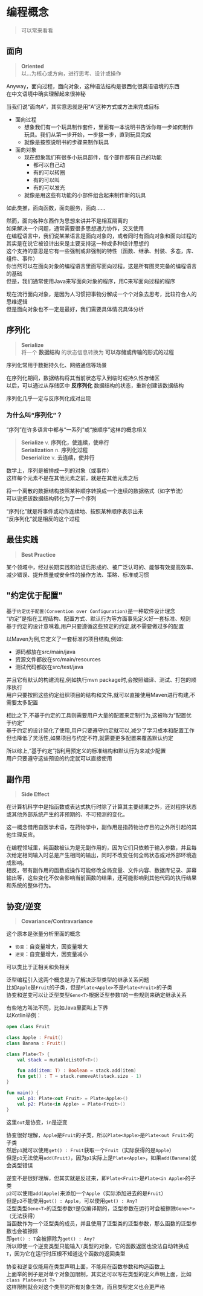 ---
---

# 编程概念

>可以常来看看

## 面向

>**Oriented**  
>以...为核心或方向，进行思考、设计或操作

Anyway，面向过程，面向对象，这种语法结构是很西化很英语语境的东西  
在中文语境中确实理解起来很神秘  

当我们说“面向A”，其实意思就是用“A”这种方式或方法来完成目标

+ 面向过程
  + 想象我们有一个玩具制作套件，里面有一本说明书告诉你每一步如何制作玩具。我们从第一步开始，一步接一步，直到玩具完成
  + 就像是按照说明书的步骤来制作玩具
+ 面向对象
  + 现在想象我们有很多小玩具部件，每个部件都有自己的功能
    + 都可以自己动
    + 有的可以转圈
    + 有的可以叫
    + 有的可以发光
  + 就像是用这些有功能的小部件组合起来制作新的玩具

如此类推，面向函数，面向服务，面向……

然而，面向各种东西作为思想来讲并不是相互隔离的  
如果解决一个问题，通常需要很多思想通力协作，交叉使用  
在编程语言中，我们说某某语言是面向对象的，或者同时有面向对象和面向过程的  
其实是在说它被设计出来是主要支持这一种或多种设计思想的  
这个支持的意思是它有一些强制或非强制的特性（函数、继承、封装、多态，库、组件、事件）  
你当然可以在面向对象的编程语言里面写面向过程，这是所有图灵完备的编程语言的基础  
但是，我们通常使用Java来写面向对象的程序，用C来写面向过程的程序  

现在流行面向对象，是因为人习惯把事物分解成一个个对象去思考，比较符合人的思维逻辑  
但是面向对象也不一定是最好，我们需要具体情况具体分析

## 序列化

>**Serialize**  
>将一个 **数据结构** 的状态信息转换为 **可以存储或传输的形式的过程**

序列化常用于数据持久化、网络通信等场景

在序列化期间，数据结构将其当前状态写入到临时或持久性存储区  
以后，可以通过从存储区中 **反序列化** 数据结构的状态，重新创建该数据结构

序列化几乎一定与反序列化成对出现

### 为什么叫“序列化”？

“序列”在许多语言中都与“一系列”或“按顺序”这样的概念相关  

>**Serialize** v.  **序列化，使连续，使串行**  
>**Serialization** n.  **序列化过程**  
>**Deserialize** v.  **去连续，使并行**  

数学上，序列是被排成一列的对象（或事件）  
这样每个元素不是在其他元素之前，就是在其他元素之后

将一个离散的数据结构按照某种顺序转换成一个连续的数据格式（如字节流）  
可以说把该数据结构转化为了一个序列  

“序列化”就是将事件或动作连续地、按照某种顺序表示出来  
“反序列化”就是相反的这个过程

## 最佳实践

>**Best Practice**

某个领域中，经过长期实践和验证后形成的、被广泛认可的、能够有效提高效率、减少错误、提升质量或安全性的操作方法、策略、标准或习惯

## "约定优于配置"

基于`约定优于配置(Convention over Configuration)`是一种软件设计理念  
“约定”是指在工程结构、配置方式、默认行为等方面事先定义好一套标准、规则  
基于约定的设计意味着,用户只要遵循这些预定的约定,就不需要做过多的配置

以Maven为例,它定义了一套标准的项目结构,例如:

+ 源码都放在src/main/java
+ 资源文件都放在src/main/resources
+ 测试代码都放在src/test/java

并且它有默认的构建流程,例如执行mvn package时,会按照编译、测试、打包的顺序执行  
用户只要按照这些约定组织项目的结构和文件,就可以直接使用Maven进行构建,不需要太多配置  

相比之下,不基于约定的工具则需要用户大量的配置来定制行为,这被称为“配置优于约定”  
基于约定的设计简化了使用,用户只要遵守约定就可以,减少了学习成本和配置工作  
但也降低了灵活性,如果项目与约定不符,就需要更多配置来覆盖默认约定

所以综上,“基于约定”指利用预定义的标准结构和默认行为来减少配置  
用户只要遵守这些预设的约定就可以直接使用

## 副作用

>**Side Effect**

在计算机科学中是指函数或表达式执行时除了计算其主要结果之外，还对程序状态或其他外部系统产生的非预期的、不可预测的变化。

这一概念借用自医学术语，在药物学中，副作用是指药物治疗目的之外所引起的其他生理反应。

在编程领域里，纯函数被认为是无副作用的，因为它们只依赖于输入参数，并且每次给定相同输入时总是产生相同的输出，同时不改变任何全局状态或对外部环境造成影响。  
相反，带有副作用的函数或操作可能修改全局变量、文件内容、数据库记录、屏幕输出等，这些变化不仅会影响当前函数的结果，还可能影响到其他代码的执行结果和系统的整体行为。

## 协变/逆变

>**Covariance/Contravariance**

这个原本是张量分析里面的概念

+ `协变`：自变量增大，因变量增大  
+ `逆变`：自变量增大，因变量减小

可以类比于正相关和负相关

泛型编程引入这两个概念是为了解决泛型类型的继承关系问题  
比如`Apple`是`Fruit`的子类，但是`Plate<Apple>`不是`Plate<Fruit>`的子类  
协变和逆变可以让泛型类型`Gene<T>`根据泛型参数`T`的一些规则来确定继承关系

有些地方叫法不同，比如Java里面叫上下界  
以Kotlin举例：  

```kotlin
open class Fruit

class Apple : Fruit()
class Banana : Fruit()

class Plate<T> {
    val stack = mutableListOf<T>()

    fun add(item: T) : Boolean = stack.add(item)
    fun get() : T = stack.removeAt(stack.size - 1)
}

fun main() {
    val p1: Plate<out Fruit> = Plate<Apple>()
    val p2: Plate<in Apple> = Plate<Fruit>()
}
```

这里`out`是协变，`in`是逆变  

协变很好理解，`Apple`是`Fruit`的子类，所以`Plate<Apple>`是`Plate<out Fruit>`的子类  
然后`p1`就可以使用`get() : Fruit`获取一个`Fruit`（实际获得的是`Apple`）  
但是`p1`无法使用`add(Fruit)`，因为`p1`实际上是`Plate<Apple>`，如果`add(Banana)`就会类型错误

逆变不是很好理解，但其实就是反过来，即`Plate<Fruit>`是`Plate<in Apple>`的子类  
`p2`可以使用`add(Apple)`来添加一个`Apple`（实际添加进去的是`Fruit`）  
但是`p2`不能使用`get() : Apple`，可以使用`get() : Any?`  
泛型类型`Gene<T>`的泛型参数`T`是仅编译期的，泛型参数在运行时会被擦除`Gene<*>`（无法获得）  
当函数作为一个泛型类的成员，并且使用了泛型类的泛型参数，那么函数的泛型参数也会被擦除  
即`get() : T`会被擦除为`get() : Any?`  
所以即使一个逆变类型只能输入`T`类型的对象，它的函数返回也没法自动转换成`T`，因为它在运行时压根不知道这个函数的返回类型

协变和逆变仅能用在类型声明上面，不能用在函数参数和构造函数上  
上面举的例子是对单个对象加限制，其实还可以写在类型的定义声明上面，比如`class Plate<out T>`  
这样限制就会对这个类型的所有对象生效，而且类型定义也会更严格
